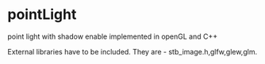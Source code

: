 # pointLight
point light with shadow enable implemented in openGL and C++

External libraries have to be included. They are - stb_image.h,glfw,glew,glm.
